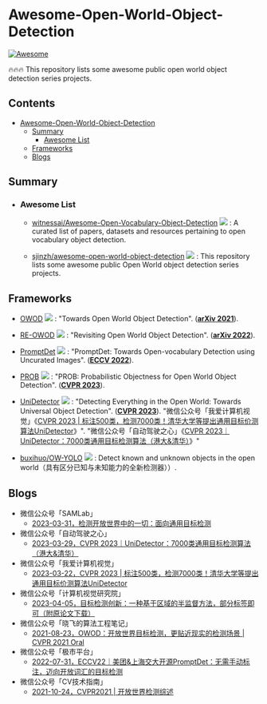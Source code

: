 # Awesome-Open-World-Object-Detection
[![Awesome](https://cdn.rawgit.com/sindresorhus/awesome/d7305f38d29fed78fa85652e3a63e154dd8e8829/media/badge.svg)](https://github.com/sindresorhus/awesome)

🔥🔥🔥 This repository lists some awesome public open world object detection series projects.

## Contents
- [Awesome-Open-World-Object-Detection](#awesome-open-world-object-detection)
  - [Summary](#summary)
    - [Awesome List](#awesome-list)
  - [Frameworks](#frameworks)
  - [Blogs](#blogs)
    

## Summary

  - ### Awesome List

    - [witnessai/Awesome-Open-Vocabulary-Object-Detection](https://github.com/witnessai/Awesome-Open-Vocabulary-Object-Detection) <img src="https://img.shields.io/github/stars/witnessai/Awesome-Open-Vocabulary-Object-Detection?style=social"/> : A curated list of papers, datasets and resources pertaining to open vocabulary object detection. 

    - [sjinzh/awesome-open-world-object-detection](https://github.com/sjinzh/awesome-open-world-object-detection) <img src="https://img.shields.io/github/stars/sjinzh/awesome-open-world-object-detection?style=social"/> : This repository lists some awesome public Open World object detection series projects. 



## Frameworks

  - [OWOD](https://github.com/JosephKJ/OWOD) <img src="https://img.shields.io/github/stars/JosephKJ/OWOD?style=social"/> : "Towards Open World Object Detection". (**[arXiv 2021](https://arxiv.org/abs/2103.02603)**).

  - [RE-OWOD](https://github.com/RE-OWOD/RE-OWOD) <img src="https://img.shields.io/github/stars/RE-OWOD/RE-OWOD?style=social"/> : "Revisiting Open World Object Detection". (**[arXiv 2022](https://arxiv.org/abs/2201.00471)**).

  - [PromptDet](https://github.com/fcjian/PromptDet) <img src="https://img.shields.io/github/stars/fcjian/PromptDet?style=social"/> : "PromptDet: Towards Open-vocabulary Detection using Uncurated Images". (**[ECCV 2022](https://link.springer.com/chapter/10.1007/978-3-031-20077-9_41)**).

  - [PROB](https://github.com/orrzohar/PROB) <img src="https://img.shields.io/github/stars/orrzohar/PROB?style=social"/> : "PROB: Probabilistic Objectness for Open World Object Detection". (**[CVPR 2023](https://arxiv.org/abs/2201.00471)**).

  - [UniDetector](https://github.com/zhenyuw16/UniDetector) <img src="https://img.shields.io/github/stars/zhenyuw16/UniDetector?style=social"/> : "Detecting Everything in the Open World: Towards Universal Object Detection". (**[CVPR 2023](https://arxiv.org/abs/2303.11749)**). "微信公众号「我爱计算机视觉」《[CVPR 2023 | 标注500类，检测7000类！清华大学等提出通用目标价测算法UniDetector](https://mp.weixin.qq.com/s/r7N8X_8riboCvafl9f1vDQ)》". "微信公众号「自动驾驶之心」《[CVPR 2023｜UniDetector：7000类通用目标检测算法（港大&清华）](https://mp.weixin.qq.com/s/iRe4RhSEm4Oe4DxKX5wu9w)》"

  - [buxihuo/OW-YOLO](https://github.com/buxihuo/OW-YOLO) <img src="https://img.shields.io/github/stars/buxihuo/OW-YOLO?style=social"/> : Detect known and unknown objects in the open world（具有区分已知与未知能力的全新检测器））.



## Blogs

  - 微信公众号「SAMLab」
    - [2023-03-31，检测开放世界中的一切：面向通用目标检测](https://mp.weixin.qq.com/s/iOb-_EKnqx02FbugD8bKtQ)
  - 微信公众号「自动驾驶之心」
    - [2023-03-29，CVPR 2023｜UniDetector：7000类通用目标检测算法（港大&清华）](https://mp.weixin.qq.com/s/iRe4RhSEm4Oe4DxKX5wu9w)
  - 微信公众号「我爱计算机视觉」
    - [2023-03-22，CVPR 2023 | 标注500类，检测7000类！清华大学等提出通用目标价测算法UniDetector](https://mp.weixin.qq.com/s/r7N8X_8riboCvafl9f1vDQ)
  - 微信公众号「计算机视觉研究院」
    - [2023-04-05，目标检测创新：一种基于区域的半监督方法，部分标签即可（附原论文下载）](https://mp.weixin.qq.com/s/IHYvIRcGk5J3Fx6FjV1SJw)
  - 微信公众号「晓飞的算法工程笔记」
    - [2021-08-23，OWOD：开放世界目标检测，更贴近现实的检测场景 | CVPR 2021 Oral](https://mp.weixin.qq.com/s/GxDZ_fZ-eFOXovaUzuUZPQ)
  - 微信公众号「极市平台」
    - [2022-07-31，ECCV22｜美团&上海交大开源PromptDet：无需手动标注，迈向开放词汇的目标检测](https://mp.weixin.qq.com/s/evKcisEFJ8_AS4HKBpOl2g)
  - 微信公众号「CV技术指南」
    - [2021-10-24，CVPR2021 | 开放世界检测综述](https://mp.weixin.qq.com/s/gFrdR39WkyESRVnYvszfIw)